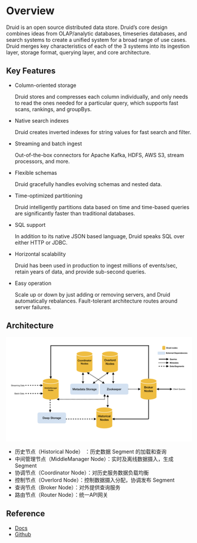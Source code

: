 # Overview

Druid is an open source distributed data store. Druid’s core design combines ideas from OLAP/analytic databases, timeseries databases, and search systems to create a unified system for a broad range of use cases. Druid merges key characteristics of each of the 3 systems into its ingestion layer, storage format, querying layer, and core architecture.

## Key Features

- Column-oriented storage

    Druid stores and compresses each column individually, and only needs to read the ones needed for a particular query, which supports fast scans, rankings, and groupBys.

- Native search indexes

    Druid creates inverted indexes for string values for fast search and filter.

- Streaming and batch ingest

    Out-of-the-box connectors for Apache Kafka, HDFS, AWS S3, stream processors, and more.

- Flexible schemas

    Druid gracefully handles evolving schemas and nested data.

- Time-optimized partitioning

    Druid intelligently partitions data based on time and time-based queries are significantly faster than traditional databases.

- SQL support

    In addition to its native JSON based language, Druid speaks SQL over either HTTP or JDBC.

- Horizontal scalability

    Druid has been used in production to ingest millions of events/sec, retain years of data, and provide sub-second queries.

- Easy operation

    Scale up or down by just adding or removing servers, and Druid automatically rebalances. Fault-tolerant architecture routes around server failures. 

## Architecture

![Druid Architecture](../assets/images/druid/druid-architecture.png)

- 历史节点（Historical Node） ：历史数据 Segment 的加载和查询
- 中间管理节点（MiddleManager Node）：实时及离线数据摄入，生成 Segment
- 协调节点（Coordinator Node）：对历史服务数据负载均衡
- 控制节点（Overlord Node）：控制数据摄入分配，协调发布 Segment
- 查询节点（Broker Node）：对外提供查询服务
- 路由节点（Router Node）：统一API网关

## 

## Reference

- [Docs](http://druid.io/docs/latest/design/)
- [Github](https://github.com/apache/incubator-druid)